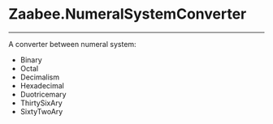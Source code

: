 # Zaabee.NumeralSystemConverter

---

A converter between numeral system:

* Binary
* Octal
* Decimalism
* Hexadecimal
* Duotricemary
* ThirtySixAry
* SixtyTwoAry